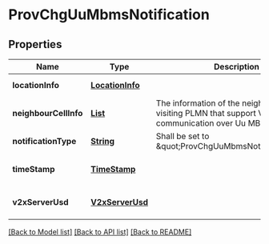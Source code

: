 # ProvChgUuMbmsNotification
## Properties

Name | Type | Description | Notes
------------ | ------------- | ------------- | -------------
**locationInfo** | [**LocationInfo**](LocationInfo.md) |  | [default to null]
**neighbourCellInfo** | [**List**](UuMbmsNeighbourCellInfo.md) | The information of the neighbour cells in a visiting PLMN that support V2X communication over Uu MBMS. | [optional] [default to null]
**notificationType** | [**String**](string.md) | Shall be set to \&quot;ProvChgUuMbmsNotification\&quot;. | [default to null]
**timeStamp** | [**TimeStamp**](TimeStamp.md) |  | [optional] [default to null]
**v2xServerUsd** | [**V2xServerUsd**](V2xServerUsd.md) |  | [optional] [default to null]

[[Back to Model list]](../README.md#documentation-for-models) [[Back to API list]](../README.md#documentation-for-api-endpoints) [[Back to README]](../README.md)

